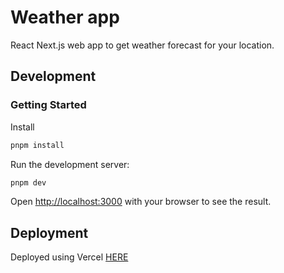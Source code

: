 # Weather app

React Next.js web app to get weather forecast for your location.

## Development

### Getting Started

Install

```bash
pnpm install
```

Run the development server:

```bash
pnpm dev
```

Open [http://localhost:3000](http://localhost:3000) with your browser to see the result.

## Deployment

Deployed using Vercel [HERE](https://weather-app-theta-nine-95.vercel.app/)

